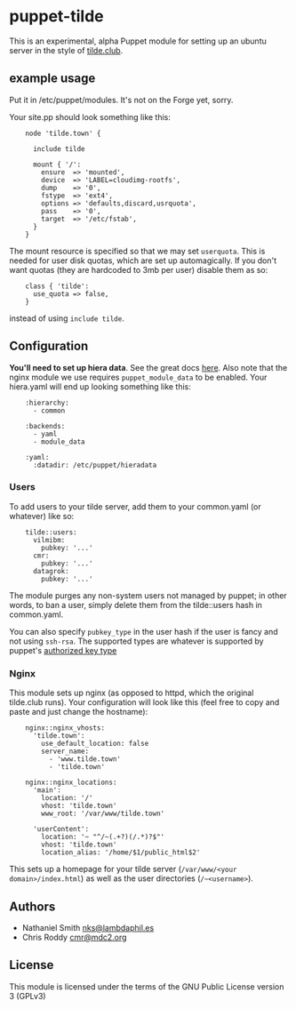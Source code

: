# puppet-tilde

This is an experimental, alpha Puppet module for setting up an ubuntu server in
the style of [tilde.club](http://tilde.club).

## example usage

Put it in /etc/puppet/modules. It's not on the Forge yet, sorry.

Your site.pp should look something like this:

        node 'tilde.town' {
        
          include tilde
        
          mount { '/':
            ensure  => 'mounted',
            device  => 'LABEL=cloudimg-rootfs',
            dump    => '0',
            fstype  => 'ext4',
            options => 'defaults,discard,usrquota',
            pass    => '0',
            target  => '/etc/fstab',
          }
        }

The mount resource is specified so that we may set `userquota`. This is needed
for user disk quotas, which are set up automagically. If you don't want quotas
(they are hardcoded to 3mb per user) disable them as so:

        class { 'tilde':
          use_quota => false,
        }

instead of using `include tilde`.

## Configuration

**You'll need to set up hiera data**. See the great docs
[here](https://docs.puppetlabs.com/hiera/1/puppet.html). Also note that the
nginx module we use requires `puppet_module_data` to be enabled. Your
hiera.yaml will end up looking something like this:

        :hierarchy:
          - common
        
        :backends:
          - yaml
          - module_data
        
        :yaml:
          :datadir: /etc/puppet/hieradata

 

### Users

To add users to your tilde server, add them to your common.yaml (or whatever) like so:

        tilde::users:
          vilmibm:
            pubkey: '...'
          cmr:
            pubkey: '...'
          datagrok:
            pubkey: '...'

The module purges any non-system users not managed by puppet; in other words,
to ban a user, simply delete them from the tilde::users hash in common.yaml.

You can also specify `pubkey_type` in the user hash if the user is fancy and not using `ssh-rsa`. The supported types are whatever is supported by puppet's [authorized key type](https://docs.puppetlabs.com/references/latest/type.html#sshauthorizedkey)

### Nginx

This module sets up nginx (as opposed to httpd, which the original tilde.club
runs). Your configuration will look like this (feel free to copy and paste and
just change the hostname):

        nginx::nginx_vhosts:
          'tilde.town':
            use_default_location: false
            server_name:
              - 'www.tilde.town'
              - 'tilde.town'
            
        nginx::nginx_locations:
          'main':
            location: '/'
            vhost: 'tilde.town'
            www_root: '/var/www/tilde.town'
        
          'userContent':
            location: '~ "^/~(.+?)(/.*)?$"'
            vhost: 'tilde.town'
            location_alias: '/home/$1/public_html$2'

This sets up a homepage for your tilde server (`/var/www/<your
domain>/index.html`) as well as the user directories (`/~<username>`).

## Authors

 * Nathaniel Smith <nks@lambdaphil.es>
 * Chris Roddy <cmr@mdc2.org>

## License

This module is licensed under the terms of the GNU Public License version 3
(GPLv3) 
